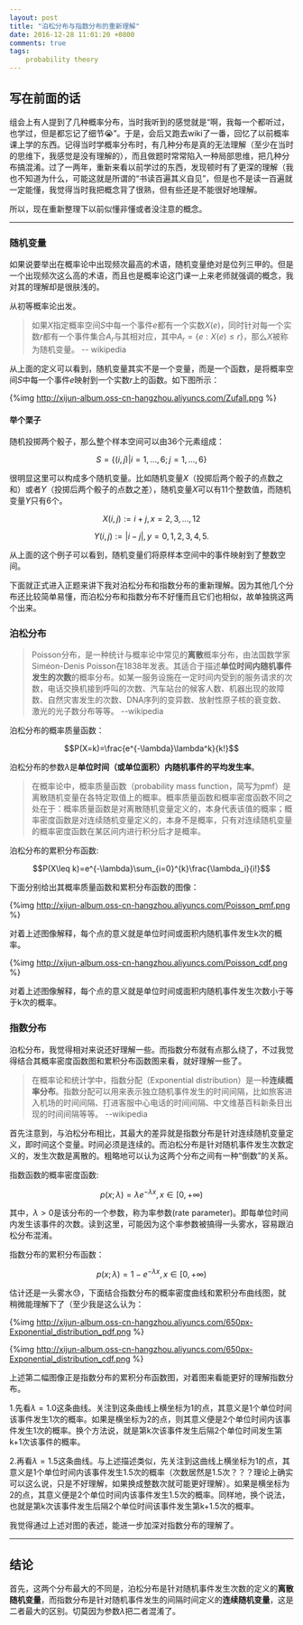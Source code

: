 ```yaml
---
layout: post
title: "泊松分布与指数分布的重新理解"
date: 2016-12-28 11:01:20 +0800
comments: true
tags:
    probability theory
---
```


## 写在前面的话

组会上有人提到了几种概率分布，当时我听到的感觉就是“啊，我每一个都听过，也学过，但是都忘记了细节😭”。于是，会后又跑去wiki了一番，回忆了以前概率课上学的东西。记得当时学概率分布时，有几种分布是真的无法理解（至少在当时的思维下，我感觉是没有理解的），而且做题时常常陷入一种局部思维，把几种分布搞混淆。过了一两年，重新来看以前学过的东西，发现顿时有了更深的理解（我也不知道为什么，可能这就是所谓的“书读百遍其义自见”，但是也不是读一百遍就一定能懂，我觉得当时我把概念背了很熟，但有些还是不能很好地理解。

所以，现在重新整理下以前似懂非懂或者没注意的概念。

---
<!--more-->

### 随机变量

如果说要举出在概率论中出现频次最高的术语，随机变量绝对是位列三甲的。但是一个出现频次这么高的术语，而且也是概率论这门课一上来老师就强调的概念，我对其的理解却是很肤浅的。

从初等概率论出发。

>如果$X$指定概率空间$S$中每一个事件$e$都有一个实数$X(e)$，同时针对每一个实数$r$都有一个事件集合$A_r$与其相对应，其中$A_r=\{e:X(e)\leq r\}$，那么$X$被称为随机变量。 -- wikipedia

从上面的定义可以看到，随机变量其实不是一个变量，而是一个函数，是将概率空间$S$中每一个事件$e$映射到一个实数$r$上的函数。如下图所示：

{%img http://xijun-album.oss-cn-hangzhou.aliyuncs.com/Zufall.png %}

#### 举个栗子

随机投掷两个骰子，那么整个样本空间可以由36个元素组成：

$$S=\{(i,j)|i=1,...,6;j=1,...,6\}$$

很明显这里可以构成多个随机变量。比如随机变量$X$（投掷后两个骰子的点数之和）或者$Y$（投掷后两个骰子的点数之差），随机变量$X$可以有11个整数值，而随机变量$Y$只有6个。

$$X(i,j):=i+j,x=2,3,...,12$$

$$Y(i,j):=|i-j|,y=0,1,2,3,4,5.$$

从上面的这个例子可以看到，随机变量们将原样本空间中的事件映射到了整数空间。


下面就正式进入正题来讲下我对泊松分布和指数分布的重新理解。因为其他几个分布还比较简单易懂，而泊松分布和指数分布不好懂而且它们也相似，故单独挑这两个出来。

### 泊松分布

>Poisson分布，是一种统计与概率论中常见的**离散**概率分布，由法国数学家Siméon-Denis Poisson在1838年发表。其适合于描述**单位时间内随机事件发生的次数**的概率分布。如某一服务设施在一定时间内受到的服务请求的次数，电话交换机接到呼叫的次数、汽车站台的候客人数、机器出现的故障数、自然灾害发生的次数、DNA序列的变异数、放射性原子核的衰变数、激光的光子数分布等等。 --wikipedia

泊松分布的概率质量函数：

$$P(X=k)=\frac{e^{-\lambda}\lambda^k}{k!}$$

泊松分布的参数$\lambda$是**单位时间（或单位面积）内随机事件的平均发生率**。

>在概率论中，概率质量函数（probability mass function，简写为pmf）是离散随机变量在各特定取值上的概率。概率质量函数和概率密度函数不同之处在于：概率质量函数是对离散随机变量定义的，本身代表该值的概率；概率密度函数是对连续随机变量定义的，本身不是概率，只有对连续随机变量的概率密度函数在某区间内进行积分后才是概率。

泊松分布的累积分布函数:

$$P(X\leq k)=e^{-\lambda}\sum_{i=0}^{k}\frac{\lambda_i}{i!}$$

下面分别给出其概率质量函数和累积分布函数的图像：

{%img http://xijun-album.oss-cn-hangzhou.aliyuncs.com/Poisson_pmf.png %}

对着上述图像解释，每个点的意义就是单位时间或面积内随机事件发生k次的概率。

{%img http://xijun-album.oss-cn-hangzhou.aliyuncs.com/Poisson_cdf.png %}

对着上述图像解释，每个点的意义就是单位时间或面积内随机事件发生次数小于等于k次的概率。

### 指数分布

泊松分布，我觉得相对来说还好理解一些。而指数分布就有点那么绕了，不过我觉得结合其概率密度函数图和累积分布函数图来看，就好理解一些了。

>在概率论和统计学中，指数分配（Exponential distribution）是一种**连续概率分布**。指数分配可以用来表示独立随机事件发生的时间间隔，比如旅客进入机场的时间间隔、打进客服中心电话的时间间隔、中文维基百科新条目出现的时间间隔等等。  --wikipedia

首先注意到，与泊松分布相比，其最大的差异就是指数分布是针对连续随机变量定义，即时间这个变量。时间必须是连续的。而泊松分布是针对随机事件发生次数定义的，发生次数是离散的。粗略地可以认为这两个分布之间有一种“倒数”的关系。

指数函数的概率密度函数:

$$p(x;\lambda)=\lambda e^{-\lambda x},x \in [0,+\infty)$$

其中，$\lambda > 0$是该分布的一个参数，称为率参数(rate parameter)。即每单位时间内发生该事件的次数。读到这里，可能因为这个率参数被搞得一头雾水，容易跟泊松分布混淆。

指数分布的累积分布函数：

$$p(x;\lambda)=1- e^{-\lambda x},x \in [0,+\infty)$$

估计还是一头雾水😓，下面结合指数分布的概率密度曲线和累积分布曲线图，就稍微能理解下了（至少我是这么认为：

{%img http://xijun-album.oss-cn-hangzhou.aliyuncs.com/650px-Exponential_distribution_pdf.png %}



{%img http://xijun-album.oss-cn-hangzhou.aliyuncs.com/650px-Exponential_distribution_cdf.png %}

上述第二幅图像正是指数分布的累积分布函数图，对着图来看能更好的理解指数分布。

1.先看$\lambda=1.0$这条曲线。关注到这条曲线上横坐标为1的点，其意义是1个单位时间该事件发生1次的概率。如果是横坐标为2的点，则其意义便是2个单位时间内该事件发生1次的概率。换个方法说，就是第k次该事件发生后隔2个单位时间发生第k+1次该事件的概率。

2.再看$\lambda=1.5$这条曲线。与上述描述类似，先关注到这曲线上横坐标为1的点，其意义是1个单位时间内该事件发生1.5次的概率（次数居然是1.5次？？？理论上确实可以这么说，只是不好理解，如果换成整数次就可能更好理解）。如果是横坐标为2的点，其意义便是2个单位时间内该事件发生1.5次的概率。同样地，换个说法，也就是第k次该事件发生后隔2个单位时间该事件发生第k+1.5次的概率。

我觉得通过上述对图的表述，能进一步加深对指数分布的理解了。

----

## 结论

首先，这两个分布最大的不同是，泊松分布是针对随机事件发生次数的定义的**离散随机变量**，而指数分布是针对随机事件发生的间隔时间定义的**连续随机变量**，这是二者最大的区别。切莫因为参数$\lambda$把二者混淆了。

